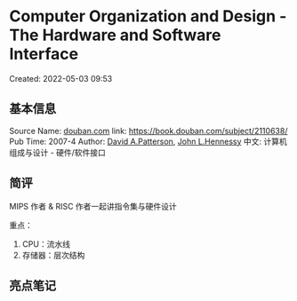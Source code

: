 # Computer Organization and Design - The Hardware and Software Interface

Created: 2022-05-03 09:53

## 基本信息

Source Name: [douban.com](../03-Ref%20Sources/douban.com.md)
link: https://book.douban.com/subject/2110638/
Pub Time: 2007-4
Author: [David A.Patterson](../04-Ref%20Authors/David%20A.Patterson.md), [John L.Hennessy](../04-Ref%20Authors/John%20L.Hennessy.md)
中文: 计算机组成与设计 - 硬件/软件接口

## 简评

MIPS 作者 & RISC 作者一起讲指令集与硬件设计

重点：

1. CPU：流水线
2. 存储器：层次结构

## 亮点笔记

###
